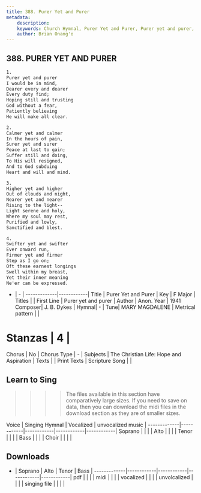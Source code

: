 ```yaml
---
title: 388. Purer Yet and Purer
metadata:
    description: 
    keywords: Church Hymnal, Purer Yet and Purer, Purer yet and purer, 
    author: Brian Onang'o
---
```



## 388. PURER YET AND PURER

```txt
1.
Purer yet and purer 
I would be in mind, 
Dearer every and dearer 
Every duty find; 
Hoping still and trusting 
God without a fear, 
Patiently believing 
He will make all clear. 

2.
Calmer yet and calmer 
In the hours of pain, 
Surer yet and surer 
Peace at last to gain; 
Suffer still and doing, 
To His will resigned, 
And to God subduing 
Heart and will and mind. 

3.
Higher yet and higher 
Out of clouds and night, 
Nearer yet and nearer 
Rising to the light-- 
Light serene and holy, 
Where my soul may rest, 
Purified and lowly, 
Sanctified and blest. 

4.
Swifter yet and swifter 
Ever onward run, 
Firmer yet and firmer 
Step as I go on; 
Oft these earnest longings 
Swell within my breast, 
Yet their inner meaning 
Ne'er can be expressed.
```

- |   -  |
-------------|------------|
Title | Purer Yet and Purer |
Key | F Major |
Titles |  |
First Line | Purer yet and purer |
Author | Anon.
Year | 1941
Composer| J. B. Dykes |
Hymnal|  - |
Tune| MARY MAGDALENE |
Metrical pattern | |
# Stanzas | 4 |
Chorus | No |
Chorus Type | - |
Subjects | The Christian Life: Hope and Aspiration |
Texts |  |
Print Texts | 
Scripture Song |  |
  
## Learn to Sing

>>>> The files available in this section have comparatively large sizes. If you need to save on data, then you can download the midi files in the download section as they are of smaller sizes.

Voice |  Singing Hymnal | Vocalized | unvocalized music |
-------------|------------|------------|------------|------------|
Soprano | | | |
Alto | | | |
Tenor | | | |
Bass | | | |
Choir | | | |

## Downloads

- |  Soprano | Alto | Tenor | Bass |
-------------|------------|------------|------------|------------|
pdf | | | |
midi | | | |
vocalized | | | |
unvolcalized | | | |
singing file | | | |
  
